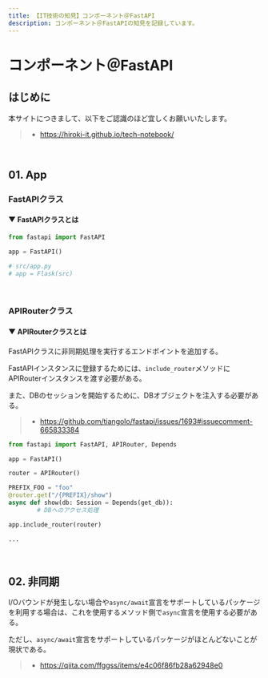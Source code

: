 ```yaml
---
title: 【IT技術の知見】コンポーネント＠FastAPI
description: コンポーネント＠FastAPIの知見を記録しています。
---
```


# コンポーネント＠FastAPI

## はじめに

本サイトにつきまして、以下をご認識のほど宜しくお願いいたします。

> - https://hiroki-it.github.io/tech-notebook/

<br>

## 01. App

### FastAPIクラス

#### ▼ FastAPIクラスとは

```python
from fastapi import FastAPI

app = FastAPI()

# src/app.py
# app = Flask(src)
```

<br>

### APIRouterクラス

#### ▼ APIRouterクラスとは

FastAPIクラスに非同期処理を実行するエンドポイントを追加する。

FastAPIインスタンスに登録するためには、`include_router`メソッドにAPIRouterインスタンスを渡す必要がある。

また、DBのセッションを開始するために、DBオブジェクトを注入する必要がある。

> - https://github.com/tiangolo/fastapi/issues/1693#issuecomment-665833384

```python
from fastapi import FastAPI, APIRouter, Depends

app = FastAPI()

router = APIRouter()

PREFIX_FOO = "foo"
@router.get("/{PREFIX}/show")
async def show(db: Session = Depends(get_db)):
        # DBへのアクセス処理

app.include_router(router)

...
```

<br>

## 02. 非同期

I/Oバウンドが発生しない場合や`async/await`宣言をサポートしているパッケージを利用する場合は、これを使用するメソッド側で`async`宣言を使用する必要がある。

ただし、`async/await`宣言をサポートしているパッケージがほとんどないことが現状である。

> - https://qiita.com/ffggss/items/e4c06f86fb28a62948e0

<br>
